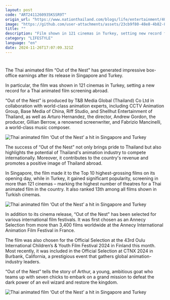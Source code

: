 ```yaml
---
layout: post
code: "ART2411260935KSSR9T"
origin_url: "https://www.nationthailand.com/blogs/life/entertainment/40043622"
image: "https://github.com/user-attachments/assets/23cb9f80-48e8-4b82-8f6d-b200ab825512"
title: ""
description: "Film shown in 121 cinemas in Turkey, setting new record for Thai animated film screening abroad"
category: "LIFESTYLE"
language: "en"
date: 2024-11-26T17:07:09.321Z
---
```


# 









The Thai animated film “Out of the Nest" has generated impressive box-office earnings after its release in Singapore and Turkey.

In particular, the film was shown in 121 cinemas in Turkey, setting a new record for a Thai animated film screening abroad.

“Out of the Nest” is produced by T&B Media Global (Thailand) Co Ltd in collaboration with world-class animation experts, including CCTV Animation Group, Base Media of China, Riff Studio, and Shellhut Entertainment of Thailand, as well as Arturo Hernandez, the director, Andrew Gordon, the producer, Gillian Berrow, a renowned screenwriter, and Fabrizio Mancinelli, a world-class music composer.

  ![Thai animated film ‘Out of the Nest’ a hit in Singapore and Turkey](https://github.com/user-attachments/assets/ff3a608c-07d8-4550-9139-ac564c3e4350)

The success of “Out of the Nest" not only brings pride to Thailand but also highlights the potential of Thailand's animation industry to compete internationally. Moreover, it contributes to the country's revenue and promotes a positive image of Thailand abroad.

In Singapore, the film made it to the Top 10 highest-grossing films on its opening day, while in Turkey, it gained significant popularity, screening in more than 121 cinemas – marking the highest number of theatres for a Thai animated film in the country. It also ranked 13th among all films shown in Turkish cinemas.

  ![Thai animated film ‘Out of the Nest’ a hit in Singapore and Turkey](https://github.com/user-attachments/assets/d4b49580-f202-4ce4-9bc5-6d8f513739f3)

In addition to its cinema release, “Out of the Nest" has been selected for various international film festivals. It was first chosen as an Annecy Selection from more than 3,400 films worldwide at the Annecy International Animation Film Festival in France.

The film was also chosen for the Official Selection at the 43rd Oulu International Children’s & Youth Film Festival 2024 in Finland this month. Most recently, it was included in the Official Selection at CTNX 2024 in Burbank, California, a prestigious event that gathers global animation-industry leaders.

“Out of the Nest” tells the story of Arthur, a young, ambitious goat who teams up with seven chicks to embark on a grand mission to defeat the dark power of an evil wizard and restore the kingdom.

  ![Thai animated film ‘Out of the Nest’ a hit in Singapore and Turkey](https://github.com/user-attachments/assets/cf702d29-0110-4377-9a3e-43a00206b064)